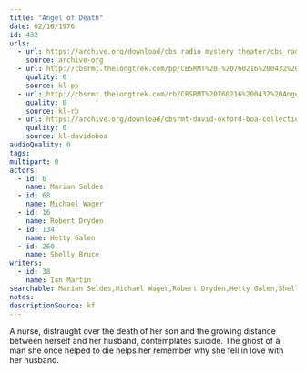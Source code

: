 ```yaml
---
title: "Angel of Death"
date: 02/16/1976
id: 432
urls: 
  - url: https://archive.org/download/cbs_radio_mystery_theater/cbs_radio_mystery_theater-0401-0450.zip/cbs_radio_mystery_theater-0401-0450%2Fcbsrmt_0432_angel_of_death.mp3
    source: archive-org
  - url: http://cbsrmt.thelongtrek.com/pp/CBSRMT%20-%20760216%200432%20Angel%20of%20Death_pp.mp3
    quality: 0
    source: kl-pp
  - url: http://cbsrmt.thelongtrek.com/rb/CBSRMT%20760216%200432%20Angel%20of%20Death_wuwm%20recorded%207_2_76.mp3
    quality: 0
    source: kl-rb
  - url: https://archive.org/download/cbsrmt-david-oxford-boa-collection/CBSRMT-760216-0432-repeated-760702-Angel-of-Death-(128-44)_WUWM-FM-{BoA}.mp3
    quality: 0
    source: kl-davidoboa
audioQuality: 0
tags: 
multipart: 0
actors:  
  - id: 6
    name: Marian Seldes  
  - id: 68
    name: Michael Wager  
  - id: 16
    name: Robert Dryden  
  - id: 134
    name: Hetty Galen  
  - id: 260
    name: Shelly Bruce
writers:  
  - id: 38
    name: Ian Martin
searchable: Marian Seldes,Michael Wager,Robert Dryden,Hetty Galen,Shelly Bruce Ian Martin
notes: 
descriptionSource: kf
---
```

A nurse, distraught over the death of her son and the growing distance between herself and her husband, contemplates suicide. The ghost of a man she once helped to die helps her remember why she fell in love with her husband.